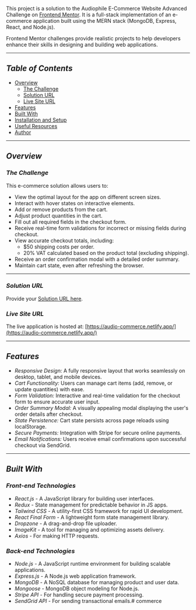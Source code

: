 This project is a solution to the Audiophile E-Commerce Website Advanced Challenge on [Frontend Mentor](https://www.frontendmentor.io/). It is a full-stack implementation of an e-commerce application built using the MERN stack (MongoDB, Express, React, and Node.js).  

Frontend Mentor challenges provide realistic projects to help developers enhance their skills in designing and building web applications.  

---

## *Table of Contents*  
- [Overview](#overview)  
  - [The Challenge](#the-challenge)  
  - [Solution URL](#solution-url)  
  - [Live Site URL](#live-site-url)  
- [Features](#features)  
- [Built With](#built-with)  
- [Installation and Setup](#installation-and-setup)  
- [Useful Resources](#useful-resources)  
- [Author](#author)  

---

## *Overview*  

### *The Challenge*  
This e-commerce solution allows users to:  
- View the optimal layout for the app on different screen sizes.  
- Interact with hover states on interactive elements.  
- Add or remove products from the cart.  
- Adjust product quantities in the cart.  
- Fill out all required fields in the checkout form.  
- Receive real-time form validations for incorrect or missing fields during checkout.  
- View accurate checkout totals, including:  
  - $50 shipping costs per order.  
  - 20% VAT calculated based on the product total (excluding shipping).  
- Receive an order confirmation modal with a detailed order summary.  
- Maintain cart state, even after refreshing the browser.  

---

### *Solution URL*  
Provide your [Solution URL here](#).  

### *Live Site URL*  
The live application is hosted at: [https://audio-commerce.netlify.app/](https://audio-commerce.netlify.app/)  

---

## *Features*  
- *Responsive Design:* A fully responsive layout that works seamlessly on desktop, tablet, and mobile devices.  
- *Cart Functionality:* Users can manage cart items (add, remove, or update quantities) with ease.  
- *Form Validation:* Interactive and real-time validation for the checkout form to ensure accurate user input.  
- *Order Summary Modal:* A visually appealing modal displaying the user's order details after checkout.  
- *State Persistence:* Cart state persists across page reloads using localStorage.  
- *Secure Payments:* Integration with Stripe for secure online payments.  
- *Email Notifications:* Users receive email confirmations upon successful checkout via SendGrid.  

---

## *Built With*  

### *Front-end Technologies*  
- *React.js* - A JavaScript library for building user interfaces.  
- *Redux* - State management for predictable behavior in JS apps.  
- *Tailwind CSS* - A utility-first CSS framework for rapid UI development.  
- *React Final Form* - A lightweight form state management library.  
- *Dropzone* - A drag-and-drop file uploader.  
- *ImageKit* - A tool for managing and optimizing assets delivery.  
- *Axios* - For making HTTP requests.  

### *Back-end Technologies*  
- *Node.js* - A JavaScript runtime environment for building scalable applications.  
- *Express.js* - A Node.js web application framework.  
- *MongoDB* - A NoSQL database for managing product and user data.  
- *Mongoose* - MongoDB object modeling for Node.js.  
- *Stripe API* - For handling secure payment processing.  
- *SendGrid API* - For sending transactional emails.# commerce
